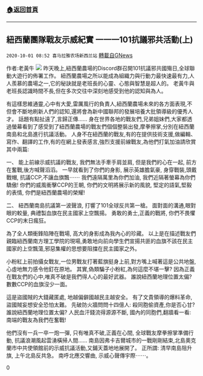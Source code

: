 ###  [:house:返回首頁](https://github.com/ourhimalayas/txt)
---

## 紐西蘭團隊戰友示威紀實 一一一101抗議邪共活動(上)
`2020-10-01 08:52 喜马拉雅农场新西兰站` [轉載自GNews](https://gnews.org/zh-hant/395009/)

作者:老黃牛
![]()![](https://s3.amazonaws.com/gnews-media-offload/wp-content/uploads/2020/10/01014522/PHOTO-2020-10-01-10-37-09.jpg)
昨天晚上,紐西蘭農場的Discord群召開101抗議邪共國殤日,全球聯動大遊行的佈署工作。 紐西蘭農場之所以能成為組織力與行動力最快速最有力,人人羨慕的農場之一,它的秘訣就是老班長的心靈、心態與智慧是超人的。 老黃牛與老班長認識時間不長,但在多次交往中深刻地感受到他的認知與為人。

有這樣思維通靈,心中有大愛,雷厲風行的負責人,紐西蘭農場未來的各方面表現,不但會不斷地刷新人們的認知,還將會為新中國聯邦的發展培養大批領導級的優秀人才。 話題有點扯遠了,言歸正傳…… 身在世界各地的戰友們,兄弟姐妹們,大家都透過螢幕看到了感受到了紐西蘭農場的戰友們個個整裝出發,摩拳擦掌,分別在紐西蘭南島和北島進行抗議活動。 人身不在紐西蘭的戰友,有的在提供技術支援,做編輯、寫作、翻譯的工作,有的在網上發表感言,強烈支援前線戰友,為他們打氣加油請欣賞其中兩篇:

一、 能上前線示威抗議的戰友, 我們無法手牽手肩並肩, 但是我們的心在一起, 前方在奮戰,後方喊聲滔滔。 一早就看到了你們的身影, 展示英雄膽氣豪, 身穿戰裝,頭戴戰帽, 抗議CCP,不讓血旗飄⋯⋯ 我們遠隔萬里為你們加油, 我們近隔著螢幕為你們驕傲! 你們的威風衝擊CCP的王朝, 你們的文明將展示新的風貌, 堅定的語氣,堅毅的表情, 你們是紐西蘭農場的榮耀!

二、 紐西蘭南島抗議第一波聲浪, 打響了101全球反共第一槍。 面對面的溝通,眼對眼的較量, 典禮製血旗在民主國家上空飄揚。 勇敢的勇士,正義的戰將, 你們不畏懼CCP的末日瘋狂。

為了全人類衝鋒陷陣在戰場, 高大的身影成為我內心的珍藏。 以上是在描述戰友們親臨紐西蘭南方理工學院的現場,勇敢地向前向學生們宣揚共匪的血旗不該在民主國家的上空飄蕩,邪惡集權的思想要阻擋在民主國家之外。

小粉紅上前拍攝女戰友,一位男戰友打著藍旗挺身上前,對方嘴上喊著這是公共地盤,心虛地無力感令他釘在原地。 其實,偽類騙子小粉紅,為何這麼不堪一擊? 因為正義在戰友們的心中,唯真不破是我們得人心的最好武器。 誰說紐西蘭地理位置太偏? 數數CCP的血旗沒少一面。

這是盜國賊的大錢藏匿處, 地越偏僻國越民主越安全。 有了文貴領導的爆料革命, 盜國賊妄想安全恐怕太難。 先破防火牆問問十四億人: 殺同胞偷資產,你是否心甘? 誰說紐西蘭地理位置太偏? 人民血汗錢流得源源不斷, 國內的同胞們,翻牆看一看: 南端的戰友為我們在奮戰!

他們沒有一兵一卒一炮一彈, 只有唯真不破,正義在心間, 全球戰友摩拳擦掌準備行動, 抗議浪潮風起雲湧橫掃人間…… 南島因弗卡吉爾城市的一戰剛剛結束,北島奧克蘭市中共使領館前的示威抗議活動,又鋪天蓋地地展開了。 正所謂: 清早南島阻升旗, 上午北島反共急。 南呼北應交響曲, 示威心聲傳宇際⋯⋯。

0
